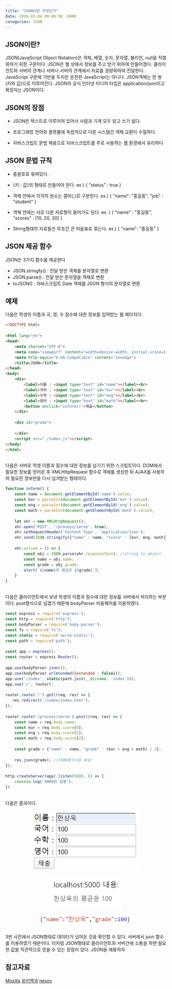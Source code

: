 ```yaml
---
title: "JSON이란 무엇인가"
date: 2020-02-04 09:49:50 -0900
categories: JSON
---
```


## JSON이란?

JSON(JavaScript Object Notation)은 객체, 배열, 숫자, 문자열, 불리언, null을 직렬화하기 위한 구문이다. JSON은 웹 상에서 정보를 주고 받기 위하여 만들어졌다. 클라이언트와 서버의 관계나 서버나 서버의 관계에서 자료를 경량화하여 전달한다. JavaScript 구문에 기반을 두지만 온전한 JavaScript는 아니다. JSON객체는 한 쌍(키와 값)으로 이루어진다. JSON의 공식 인터넷 미디어 타입은 application/json이고 확장자는 JSON이다.

  

## JSON의 장점

* JSON은 텍스트로 이루어져 있어서 사람과 기계 모두 읽고 쓰기 쉽다.

* 프로그래밍 언어와 플랫폼에 독립적으로 다른 시스템간 객체 교환이 수월하다.

* 자바스크립트 문법 채용으로 자바스크립트를 주로 사용하는 웹 환경에서 유리하다

  

## JSON 문법 규칙
* 중괄호로 묶여있다.

* {키 : 값}의 형태로 만들어야 한다.
ex.) { "status" : true }

* 객체 안에서 각각의 원소는 콤마(,)로 구분한다.
ex.) { "name": "홍길동", "job" : "student" }

* 객체 안에는 서로 다른 자료형이 들어가도 된다.
ex. ) { "name" : "홍길동", "scores" : [10, 20, 30] }

* String형태의 자료들은 무조건 큰 따옴표로 묶는다.
ex.) { "name": "홍길동" }

  
## JSON 제공 함수
JSON은 3가지 함수를 제공한다
* JSON.stringfy() : 전달 받은 객체를 문자열로 변환
* JSON.parse() : 전달 받은 문자열을 객체로 변환
* toJSON() : 자바스크립트 Date 객체를 JSON 형식의 문자열로 변환

## 예제
다음은 학생의 이름과 국, 영, 수 점수에 대한 정보를 입력받는 웹 페이지다.
```html
<!DOCTYPE html>

<html lang="en">
<head>
    <meta charset="UTF-8">
    <meta name="viewport" content="width=device-width, initial-scale=1.0">
    <meta http-equiv="X-UA-Compatible" content="ie=edge">
    <title>JSON</title>
</head>
<body>
    <div>
        <label>이름 : <input type="text" id="name"></label><br>
        <label>국어 : <input type="text" id="kor"></label><br>
        <label>수학 : <input type="text" id="eng"></label><br>
        <label>영어 : <input type="text" id="math"></label><br>
        <button onclick="inform()">제출</button>
    </div>

    <div id="grade">
        
    </div>
    <script src="./index.js"></script>
</body>
</html>
```

<br>
다음은 서버로 학생 이름과 점수에 대한 정보를 넘기기 위한 스크립트이다. DOM에서 필요한 정보를 얻어온 후 XMLHttpRequest 함수로 객체를 생성한 뒤 AJAX를 사용하여 필요한 정보만을 다시 넘겨받는 형태이다.

```javascript
function inform() {
    const name = document.getElementById('name').value;
    const kor = parseInt(document.getElementById('kor').value);
    const eng = parseInt(document.getElementById('eng').value);
    const math = parseInt(document.getElementById('math').value);

    let xhr = new XMLHttpRequest();
    xhr.open('POST', '/process/serve', true);
    xhr.setRequestHeader('Content-Type', 'application/json');
    xhr.send(JSON.stringify({"name" : name, "score" : [kor, eng, math]})); //object to string

    xhr.onload = () => {
        const obj = JSON.parse(xhr.responseText); //string to object
        const name = obj.name;
        const grade = obj.grade;
        alert(`${name}의 평균은 ${grade}`);
    }
}
```

<br>
다음은 클라이언트에서 보낸 학생의 이름과 점수에 대한 정보를 서버에서 처리하는 부분이다. post형식으로 넘겼기 때문에 bodyParser 미들웨어를 이용하였다.

```javascript
const express = require('express');
const http = require('http');
const bodyParser = require('body-parser');
const fs = require('fs');
const static = require('serve-static');
const path = require('path');

const app = express();
const router = express.Router();

app.use(bodyParser.json());
app.use(bodyParser.urlencoded({extended : false}));
app.use('/index', static(path.join(__dirname, 'index')));
app.use('/', router);

router.route('/').get((req, res) => {
   res.redirect('/index/index.html');
});

router.route('/process/serve').post((req, res) => {
    const name = req.body.name;
    const kor = req.body.score[0];
    const eng = req.body.score[1];
    const math = req.body.score[2];

    const grade = {"name" : name, "grade" : (kor + eng + math) / 3};

    res.json(grade); //JSON형식으로 보냄
});

http.createServer(app).listen(5000, () => {
    console.log('5000번 실행');
})
```

<br>
다음은 결과이다.
<p align="center">
    <img src="https://github.com/peanut2016/peanut2016.github.io/blob/master/image/JSON2.PNG?raw=true" alt="입력">
</p>
<p align="center">
    <img src="https://github.com/peanut2016/peanut2016.github.io/blob/master/image/JSON3.PNG?raw=true" alt="JSON형식">
</p>
<p align="center">
    <img src="https://github.com/peanut2016/peanut2016.github.io/blob/master/image/JSON1.PNG?raw=true" alt="결과">
</p>
3번 사진에서 JSON형태로 데이터가 넘어온 것을 확인할 수 있다. 서버에서 json 함수를 이용하였기 때문이다. 이처럼 JSON형태로 클라이언트와 서버간에 소통을 하면 필요한 값을 직관적으로 얻을 수 있는 장점이 있다. JSON을 애용하자

## 참고자료

[Mozilla](https://developer.mozilla.org/ko/docs/Web/JavaScript/Reference/Global_Objects/JSON)
[위키백과](https://ko.wikipedia.org/wiki/JSON)
[nesoy](https://nesoy.github.io/articles/2017-02/JSON)
